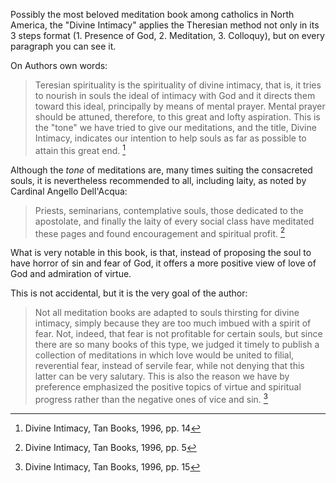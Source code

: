 Possibly the most beloved meditation book among catholics in North America, the "Divine Intimacy" applies the Theresian method not only in its 3 steps format (1. Presence of God, 2. Meditation, 3. Colloquy), but on every paragraph you can see it.

On Authors own words:

> Teresian spirituality is the spirituality of divine intimacy, that is, it tries to nourish in souls the ideal of intimacy with God and it directs them toward this ideal, principally by means of mental prayer.   Mental prayer should be attuned, therefore, to this great and lofty aspiration. This is the "tone" we have tried to give our meditations, and the title, Divine Intimacy, indicates our intention to help souls as far as possible to attain this great end. [^1]

Although the *tone* of meditations are, many times suiting the consacreted souls, it is nevertheless recommended to all, including laity, as noted by Cardinal Angello Dell'Acqua:

> Priests, seminarians, contemplative souls, those dedicated to the apostolate, and finally the laity of every social class have meditated these pages and found encouragement and spiritual profit. [^2]

What is very notable in this book, is that, instead of proposing the soul to have horror of sin and fear of God, it offers a more positive view of love of God and admiration of virtue. 

This is not accidental, but it is the very goal of the author:

> Not all meditation books are adapted to souls thirsting for divine intimacy, simply because they are too much imbued with a spirit of fear. Not, indeed, that fear is not profitable for certain souls, but since there are so many books of this type, we judged it timely to publish a collection of meditations in which love would be united to filial, reverential fear, instead of servile fear, while not denying that this latter can be very salutary. This is also the reason we have by preference emphasized the positive topics of virtue and spiritual progress rather than the negative ones of vice and sin. [^3]

[^1]: Divine Intimacy, Tan Books, 1996, pp. 14
[^2]: Divine Intimacy, Tan Books, 1996, pp. 5
[^3]: Divine Intimacy, Tan Books, 1996, pp. 15

